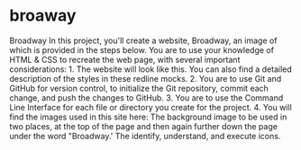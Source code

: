# broaway
Broadway In this project, you'll create a website, Broadway, an image of which is provided in the steps below. You are to use your knowledge of HTML &amp; CSS to recreate the web page, with several important considerations:  1. The website will look like this. You can also find a detailed description of the styles in these redline mocks.  2. You are to use Git and GitHub for version control, to initialize the Git repository, commit each change, and push the changes to GitHub.  3. You are to use the Command Line Interface for each file or directory you create for the project.  4. You will find the images used in this site here:  The background image to be used in two places, at the top of the page and then again further down the page under the word "Broadway.'  The identify, understand, and execute icons.
